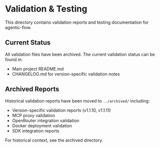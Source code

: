 # Validation & Testing

This directory contains validation reports and testing documentation for agentic-flow.

## Current Status

All validation files have been archived. The current validation status can be found in:
- Main project README.md
- CHANGELOG.md for version-specific validation notes

## Archived Reports

Historical validation reports have been moved to `../archived/` including:
- Version-specific validation reports (v1.1.10, v1.1.11)
- MCP proxy validation
- OpenRouter integration validation
- Docker deployment validation
- SDK integration reports

For historical context, see the archived directory.
